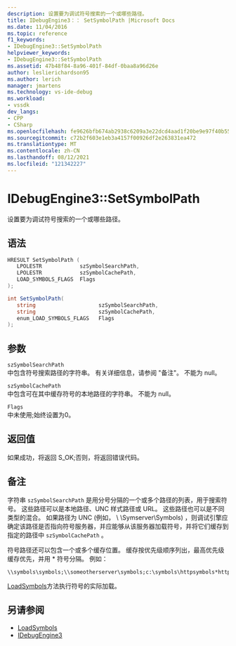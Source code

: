 ```yaml
---
description: 设置要为调试符号搜索的一个或哪些路径。
title: IDebugEngine3：： SetSymbolPath |Microsoft Docs
ms.date: 11/04/2016
ms.topic: reference
f1_keywords:
- IDebugEngine3::SetSymbolPath
helpviewer_keywords:
- IDebugEngine3::SetSymbolPath
ms.assetid: 47b48f84-8a96-401f-84df-0baa8a96d26e
author: leslierichardson95
ms.author: lerich
manager: jmartens
ms.technology: vs-ide-debug
ms.workload:
- vssdk
dev_langs:
- CPP
- CSharp
ms.openlocfilehash: fe9626bfb674ab2938c6209a3e22dcd4aad1f20be9e97f40b55a7066c7f17eb3
ms.sourcegitcommit: c72b2f603e1eb3a4157f00926df2e263831ea472
ms.translationtype: MT
ms.contentlocale: zh-CN
ms.lasthandoff: 08/12/2021
ms.locfileid: "121342227"
---
```

# <a name="idebugengine3setsymbolpath"></a>IDebugEngine3::SetSymbolPath
设置要为调试符号搜索的一个或哪些路径。

## <a name="syntax"></a>语法

```cpp
HRESULT SetSymbolPath (
   LPOLESTR            szSymbolSearchPath,
   LPOLESTR            szSymbolCachePath,
   LOAD_SYMBOLS_FLAGS  Flags
);
```

```csharp
int SetSymbolPath(
   string                    szSymbolSearchPath,
   string                    szSymbolCachePath,
   enum_LOAD_SYMBOLS_FLAGS   Flags
);
```

## <a name="parameters"></a>参数

`szSymbolSearchPath`\
中包含符号搜索路径的字符串。 有关详细信息，请参阅 "备注"。 不能为 null。

`szSymbolCachePath`\
中包含可在其中缓存符号的本地路径的字符串。 不能为 null。

`Flags`\
中未使用;始终设置为0。

## <a name="return-value"></a>返回值
 如果成功，将返回 S_OK;否则，将返回错误代码。

## <a name="remarks"></a>备注
 字符串 `szSymbolSearchPath` 是用分号分隔的一个或多个路径的列表，用于搜索符号。 这些路径可以是本地路径、UNC 样式路径或 URL。 这些路径也可以是不同类型的混合。 如果路径为 UNC (例如， \\ \Symserver\Symbols) ，则调试引擎应确定该路径是否指向符号服务器，并应能够从该服务器加载符号，并将它们缓存到指定的路径中 `szSymbolCachePath` 。

 符号路径还可以包含一个或多个缓存位置。 缓存按优先级顺序列出，最高优先级缓存优先，并用 * 符号分隔。 例如：

```
\\symbols\symbols;\\someotherserver\symbols;c:\symbols\httpsymbols*https://msdl.microsoft.com
```

 [LoadSymbols](../../../extensibility/debugger/reference/idebugengine3-loadsymbols.md)方法执行符号的实际加载。

## <a name="see-also"></a>另请参阅
- [LoadSymbols](../../../extensibility/debugger/reference/idebugengine3-loadsymbols.md)
- [IDebugEngine3](../../../extensibility/debugger/reference/idebugengine3.md)
